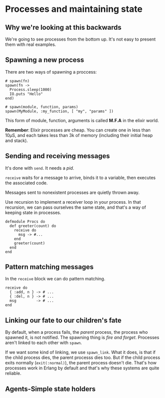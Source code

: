 # Processes and maintaining state

## Why we're looking at this backwards

We're going to see processes from the bottom up. It's not easy to present them with real examples.

## Spawning a new process

There are two ways of spawning a proccess:

```
# spawn(fn)
spawn(fn ->
  Process.sleep(1000)
  IO.puts "Hello"
end)

# spawn(module, function, params)
spawn(MyModule, :my_function, [ "my", "params" ])
```

This form of module, function, arguments is called **M.F.A** in the elixir world.

**Remember**: Elixir processes are cheap. You can create one in less than 10µS, and each takes less than 3k of memory (including their initial heap and stack).

## Sending and receiving messages

It's done with `send`. It needs a *pid*.

`receive` waits for a message to arrive, binds it to a variable, then executes the associated code.

Messages sent to nonexistent processes are quietly thrown away.

Use recursion to implement a receiver loop in your process. In that recursion, we can pass ourselves the same state, and that's a way of keeping state in processes.

```
defmodule Procs do
  def greeter(count) do
    receive do
      msg -> #...
    end
    greeter(count)
  end
end
```

## Pattern matching messages

In the `receive` block we can do pattern matching.

```
receive do
  { :add, n } -> # ...
  { :del, n } -> # ...
  msg         -> # ...
end
```

## Linking our fate to our children's fate

By default, when a process fails, the *parent* process, the process who spawned it, is not notified. The spawning thing is *fire and forget*. Processes aren't linked to each other with `spawn`.

If we want some kind of linking, we use `spawn_link`. What it does, is that if the child process dies, the parent processs dies too.  But if the child process exits normally (`exit(:normal)`), the parent process doesn't die. That's how processes work in Erlang by default and that's why these systems are quite reliable.

## Agents-Simple state holders

